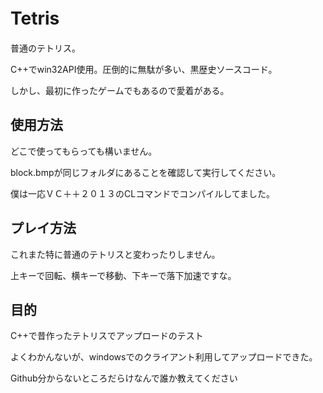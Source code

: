 Tetris　
======

普通のテトリス。

C++でwin32API使用。圧倒的に無駄が多い、黒歴史ソースコード。

しかし、最初に作ったゲームでもあるので愛着がある。


使用方法
--------

どこで使ってもらっても構いません。

block.bmpが同じフォルダにあることを確認して実行してください。

僕は一応ＶＣ＋＋２０１３のCLコマンドでコンパイルしてました。


プレイ方法
--------

これまた特に普通のテトリスと変わったりしません。

上キーで回転、横キーで移動、下キーで落下加速ですな。


目的
--------

C++で昔作ったテトリスでアップロードのテスト

よくわかんないが、windowsでのクライアント利用してアップロードできた。

Github分からないところだらけなんで誰か教えてください
